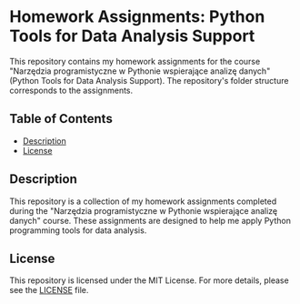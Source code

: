 # Homework Assignments: Python Tools for Data Analysis Support

This repository contains my homework assignments for the course "Narzędzia programistyczne w Pythonie wspierające analizę danych" (Python Tools for Data Analysis Support). The repository's folder structure corresponds to the assignments.

## Table of Contents
- [Description](#description)
- [License](#license)

## Description

This repository is a collection of my homework assignments completed during the "Narzędzia programistyczne w Pythonie wspierające analizę danych" course. These assignments are designed to help me apply Python programming tools for data analysis.

## License

This repository is licensed under the MIT License. For more details, please see the [LICENSE](/LICENSE) file.
